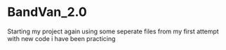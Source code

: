# BandVan_2.0
Starting my project again using some seperate files from my first attempt with new code i have been practicing
